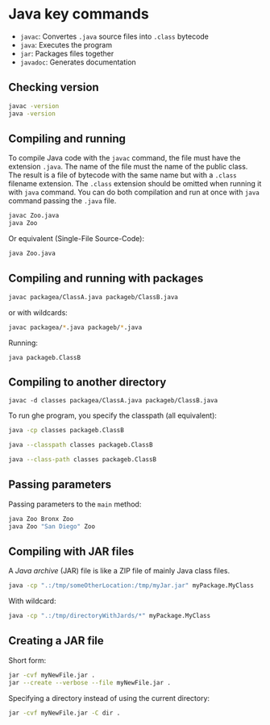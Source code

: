 # Java key commands

- `javac`: Convertes `.java` source files into `.class` bytecode
- `java`: Executes the program
- `jar`: Packages files together
- `javadoc`: Generates documentation

## Checking version

```bash
javac -version
java -version
```

## Compiling and running

To compile Java code with the `javac` command, the file must have the extension `.java`.
The name of the file must the name of the public class.
The result is a file of bytecode with the same name but with a `.class` filename extension.
The `.class` extension should be omitted when running it with `java` command.
You can do both compilation and run at once with `java` command passing the `.java` file.

```bash
javac Zoo.java
java Zoo
```

Or equivalent (Single-File Source-Code):

```bash
java Zoo.java
```

## Compiling and running with packages

```bash
javac packagea/ClassA.java packageb/ClassB.java
```

or with wildcards:

```bash
javac packagea/*.java packageb/*.java
```

Running:

```
java packageb.ClassB
```

## Compiling to another directory

```
javac -d classes packagea/ClassA.java packageb/ClassB.java
```

To run ghe program, you specify the classpath (all equivalent):

```bash
java -cp classes packageb.ClassB
```

```bash
java --classpath classes packageb.ClassB
```

```bash
java --class-path classes packageb.ClassB
```

## Passing parameters

Passing parameters to the `main` method:

```bash
java Zoo Bronx Zoo
java Zoo "San Diego" Zoo
```

## Compiling with JAR files

A _Java archive_ (JAR) file is like a ZIP file of mainly Java class files.

```bash
java -cp ".:/tmp/someOtherLocation:/tmp/myJar.jar" myPackage.MyClass
```

With wildcard:

```bash
java -cp ".:/tmp/directoryWithJards/*" myPackage.MyClass
```

## Creating a JAR file

Short form:

```bash
jar -cvf myNewFile.jar .
jar --create --verbose --file myNewFile.jar .
```

Specifying a directory instead of using the current directory:

```bash
jar -cvf myNewFile.jar -C dir .
```

